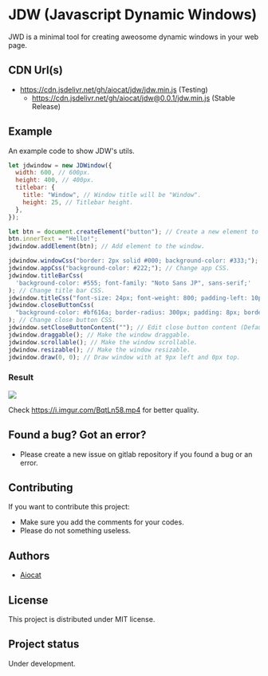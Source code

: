 # JDW (Javascript Dynamic Windows)

JWD is a minimal tool for creating aweosome dynamic windows in your web page.

## CDN Url(s)

- https://cdn.jsdelivr.net/gh/aiocat/jdw/jdw.min.js (Testing)
  - https://cdn.jsdelivr.net/gh/aiocat/jdw@0.0.1/jdw.min.js (Stable Release)

## Example

An example code to show JDW's utils.

```js
let jdwindow = new JDWindow({
  width: 600, // 600px.
  height: 400, // 400px.
  titlebar: {
    title: "Window", // Window title will be "Window".
    height: 25, // Titlebar height.
  },
});

let btn = document.createElement("button"); // Create a new element to append.
btn.innerText = "Hello!";
jdwindow.addElement(btn); // Add element to the window.

jdwindow.windowCss("border: 2px solid #000; background-color: #333;"); // Change window CSS.
jdwindow.appCss("background-color: #222;"); // Change app CSS.
jdwindow.titleBarCss(
  'background-color: #555; font-family: "Noto Sans JP", sans-serif;'
); // Change title bar CSS.
jdwindow.titleCss("font-size: 24px; font-weight: 800; padding-left: 10px;"); // Change title CSS.
jdwindow.closeButtonCss(
  "background-color: #bf616a; border-radius: 300px; padding: 8px; border: 0px solid #000; outline: none; margin-right: 10px;"
); // Change close button CSS.
jdwindow.setCloseButtonContent(""); // Edit close button content (Default "X").
jdwindow.draggable(); // Make the window draggable.
jdwindow.scrollable(); // Make the window scrollable.
jdwindow.resizable(); // Make the window resizable.
jdwindow.draw(0, 0); // Draw window with at 9px left and 0px top.
```

### Result

![](https://i.imgur.com/GNqJrn7.gif)

Check https://i.imgur.com/BqtLn58.mp4 for better quality.

## Found a bug? Got an error?

- Please create a new issue on gitlab repository if you found a bug or an error.

## Contributing

If you want to contribute this project:

- Make sure you add the comments for your codes.
- Please do not something useless.

## Authors

- [Aiocat](https://gitlab.com/aiocat)

## License

This project is distributed under MIT license.

## Project status

Under development.
